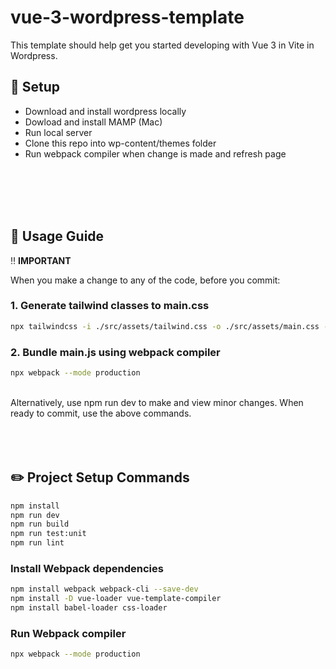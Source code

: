 # vue-3-wordpress-template

This template should help get you started developing with Vue 3 in Vite in Wordpress.

## :open_file_folder: Setup

- Download and install wordpress locally
- Dowload and install MAMP (Mac)
- Run local server
- Clone this repo into wp-content/themes folder
- Run webpack compiler when change is made and refresh page


<br>
<br>
<br>
<br>

## :pushpin: Usage Guide
:bangbang: **IMPORTANT** 

When you make a change to any of the code, before you commit:
### 1. Generate tailwind classes to main.css 
```sh
npx tailwindcss -i ./src/assets/tailwind.css -o ./src/assets/main.css --watch
```
### 2. Bundle main.js using webpack compiler
```sh
npx webpack --mode production
```
<br>
Alternatively, use npm run dev to make and view minor changes. When ready to commit, use the above commands.
<br>
<br>
<br>
<br>


## :pencil2: Project Setup Commands

```sh
npm install
npm run dev
npm run build
npm run test:unit
npm run lint
```

### Install Webpack dependencies 
```sh
npm install webpack webpack-cli --save-dev
npm install -D vue-loader vue-template-compiler
npm install babel-loader css-loader
```

### Run Webpack compiler
```sh
npx webpack --mode production
```

